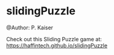 # slidingPuzzle

@Author: P. Kaiser

Check out this Sliding Puzzle game at: https://haffintech.github.io/slidingPuzzle
